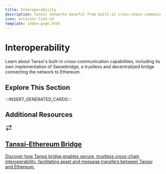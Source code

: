 ```yaml
---
title: Interoperability
description: Tanssi networks benefit from built-in cross-chain communications, enabling token transfers to and from Ethereum through a trustless snowbrigde implementation.
icon: octicons-link-24
template: index-page.html
---
```


# Interoperability

Learn about Tanssi's built-in cross-communication capabilities, including its own implementation of Swowbridge, a trustless and decentralized bridge connecting the network to Ethereum.

## Explore This Section

:::INSERT_GENERATED_CARDS:::

## Additional Resources

<div class="subsection-wrapper">
  <div class="card">
    <a href="/learn/tanssi/tanssi-ethereum-bridge/">
      <div class="card-header">
        <svg xmlns="http://www.w3.org/2000/svg" viewBox="0 0 24 24" width="24" height="24"><path d="M7.72 21.78a.75.75 0 0 0 1.06-1.06L5.56 17.5h14.69a.75.75 0 0 0 0-1.5H5.56l3.22-3.22a.75.75 0 1 0-1.06-1.06l-4.5 4.5a.75.75 0 0 0 0 1.06zm8.56-9.5a.75.75 0 1 1-1.06-1.06L18.44 8H3.75a.75.75 0 0 1 0-1.5h14.69l-3.22-3.22a.75.75 0 0 1 1.06-1.06l4.5 4.5a.75.75 0 0 1 0 1.06z"></path></svg>
        <h2 class="title">Tanssi-Ethereum Bridge</h2>
      </div>
      <p class="description">Discover how Tanssi bridge enables secure, trustless cross-chain interoperability, facilitating asset and message transfers between Tanssi and Ethereum.</p>
    </a>
  </div>
</div>